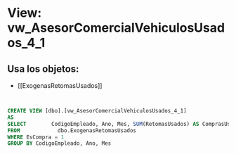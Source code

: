 # View: vw_AsesorComercialVehiculosUsados_4_1

## Usa los objetos:
- [[ExogenasRetomasUsados]]

```sql


CREATE VIEW [dbo].[vw_AsesorComercialVehiculosUsados_4_1]
AS
SELECT        CodigoEmpleado, Ano, Mes, SUM(RetomasUsados) AS ComprasUsados
FROM            dbo.ExogenasRetomasUsados
WHERE EsCompra = 1
GROUP BY CodigoEmpleado, Ano, Mes


```
